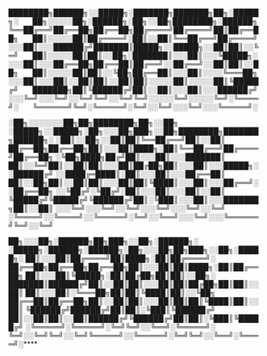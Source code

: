 
████████╗██████╗░░█████╗░███████╗███████╗██╗░█████╗░  ██╗░░░░░██╗░██████╗░██╗░░██╗████████╗░██████╗
╚══██╔══╝██╔══██╗██╔══██╗██╔════╝██╔════╝██║██╔══██╗  ██║░░░░░██║██╔════╝░██║░░██║╚══██╔══╝██╔════╝
░░░██║░░░██████╔╝███████║█████╗░░█████╗░░██║██║░░╚═╝  ██║░░░░░██║██║░░██╗░███████║░░░██║░░░╚█████╗░
░░░██║░░░██╔══██╗██╔══██║██╔══╝░░██╔══╝░░██║██║░░██╗  ██║░░░░░██║██║░░╚██╗██╔══██║░░░██║░░░░╚═══██╗
░░░██║░░░██║░░██║██║░░██║██║░░░░░██║░░░░░██║╚█████╔╝  ███████╗██║╚██████╔╝██║░░██║░░░██║░░░██████╔╝
░░░╚═╝░░░╚═╝░░╚═╝╚═╝░░╚═╝╚═╝░░░░░╚═╝░░░░░╚═╝░╚════╝░  ╚══════╝╚═╝░╚═════╝░╚═╝░░╚═╝░░░╚═╝░░░╚═════╝░

░██╗░░░░░░░██╗██╗████████╗██╗░░██╗  ░█████╗░░█████╗░██╗░░░██╗███╗░░██╗████████╗███████╗██████╗░
░██║░░██╗░░██║██║╚══██╔══╝██║░░██║  ██╔══██╗██╔══██╗██║░░░██║████╗░██║╚══██╔══╝██╔════╝██╔══██╗
░╚██╗████╗██╔╝██║░░░██║░░░███████║  ██║░░╚═╝██║░░██║██║░░░██║██╔██╗██║░░░██║░░░█████╗░░██████╔╝
░░████╔═████║░██║░░░██║░░░██╔══██║  ██║░░██╗██║░░██║██║░░░██║██║╚████║░░░██║░░░██╔══╝░░██╔══██╗
░░╚██╔╝░╚██╔╝░██║░░░██║░░░██║░░██║  ╚█████╔╝╚█████╔╝╚██████╔╝██║░╚███║░░░██║░░░███████╗██║░░██║
░░░╚═╝░░░╚═╝░░╚═╝░░░╚═╝░░░╚═╝░░╚═╝  ░╚════╝░░╚════╝░░╚═════╝░╚═╝░░╚══╝░░░╚═╝░░░╚══════╝╚═╝░░╚═╝

██╗░░░██╗░██████╗██╗███╗░░██╗░██████╗░  ░█████╗░██████╗░██████╗░██╗░░░██╗██╗███╗░░██╗░█████╗░
██║░░░██║██╔════╝██║████╗░██║██╔════╝░  ██╔══██╗██╔══██╗██╔══██╗██║░░░██║██║████╗░██║██╔══██╗
██║░░░██║╚█████╗░██║██╔██╗██║██║░░██╗░  ███████║██████╔╝██║░░██║██║░░░██║██║██╔██╗██║██║░░██║
██║░░░██║░╚═══██╗██║██║╚████║██║░░╚██╗  ██╔══██║██╔══██╗██║░░██║██║░░░██║██║██║╚████║██║░░██║
╚██████╔╝██████╔╝██║██║░╚███║╚██████╔╝  ██║░░██║██║░░██║██████╔╝╚██████╔╝██║██║░╚███║╚█████╔╝
░╚═════╝░╚═════╝░╚═╝╚═╝░░╚══╝░╚═════╝░  ╚═╝░░╚═╝╚═╝░░╚═╝╚═════╝░░╚═════╝░╚═╝╚═╝░░╚══╝░╚════╝░****
